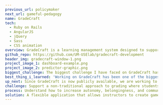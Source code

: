 ```yaml
---
previous_url: policymaker
next_url: gameful-pedagogy
name: GradeCraft
tech:
  - Ruby on Rails
  - AngularJS
  - jQuery
  - Sass
  - CSS animation
overview: GradeCraft is a learning management system designed to support gameful courses that is being developed at the University of Michigan.
github_repo: https://github.com/UM-USElab/gradecraft-development
header_img: gradecraft-window-1.png
project_image_1: dashboard-example.png
project_image_2: predictor-graphic.png
biggest_challenge: The biggest challenge I have faced on GradeCraft has been working on a project of this size. The codebase has been in development for nearly five years and is the collective effort of many different developers. As the lead front-end developer on the project, I am responsible for the user experience and accessibility of the app, and am constantly trying to think of new ways to streamline styles and components for ease of maintenance by the rest of my team.
best_thing_i_learned: 'Working on GradeCraft has been one of the biggest learning experiences of my career so far. The tech stack alone lent itself to gaining exposure to a multitude of languages (Ruby on Rails, Angular, jQuery, Haml) and working in a team taught me a lot about Git and how to most efficiently contribute to large codebase. Some of my largest contributions to this project include: dashboards for students and instructors, refactored analytics with plotly.js, mobile menus, more extensible sass architecture and style guidelines, accessibility and responsive design updates, and user experience updates based on many rounds of user testing.'
up_next: Since GradeCraft is now publicly available, we are working to eliminate any user experience confusion as well as streamline the onboarding process for new instructors and students as we receive feedback from a much larger user community.
challenge: Support a non-traditional approach to grading where students start from 0 and build their grade up by earning positive points with each assignment.
process: Understand how to increase autonomy, belongingness, and community in the classroom and create an interface that allows instructors to build courses that accomplish this.
solution: A flexible application that allows instructors to create gameful experiences for their students while keeping assignments and grades organized and easy to track.
---
```


<project-page />
